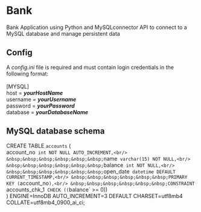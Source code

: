 # Bank
Bank Application using Python and MySQLconnector API to connect to a MySQL database and manage persistent data

## Config
A *config.ini* file is required and must contain login credentials in the following format:<br/><br/>
  [MYSQL]<br/>
  host = ***yourHostName***<br/>
  username = ***yourUsername***<br/>
  password = ***yourPassword***<br/>
  database = ***yourDatabaseName***<br/>

## MySQL database schema
CREATE TABLE `accounts` (<br/>
    account_no` int NOT NULL AUTO_INCREMENT,<br/>
  &nbsp;&nbsp;&nbsp;&nbsp;&nbsp;&nbsp;`name` varchar(15) NOT NULL,<br/>
  &nbsp;&nbsp;&nbsp;&nbsp;&nbsp;&nbsp;`balance` int NOT NULL,<br/>
  &nbsp;&nbsp;&nbsp;&nbsp;&nbsp;&nbsp;`open_date` datetime DEFAULT CURRENT_TIMESTAMP,<br/>
  &nbsp;&nbsp;&nbsp;&nbsp;&nbsp;&nbsp;PRIMARY KEY (`account_no`),<br/>
  &nbsp;&nbsp;&nbsp;&nbsp;&nbsp;&nbsp;CONSTRAINT `accounts_chk_1` CHECK ((`balance` >= 0))<br/>
) ENGINE=InnoDB AUTO_INCREMENT=3 DEFAULT CHARSET=utf8mb4 COLLATE=utf8mb4_0900_ai_ci;<br/>
